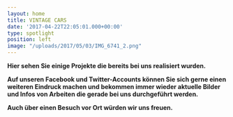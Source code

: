 ```yaml
---
layout: home
title: VINTAGE CARS
date: '2017-04-22T22:05:01.000+00:00'
type: spotlight
position: left
image: "/uploads/2017/05/03/IMG_6741_2.png"
---
```



**Hier sehen Sie einige Projekte die bereits bei uns realisiert wurden.**

**Auf unseren Facebook und Twitter-Accounts können Sie sich gerne einen weiteren Eindruck machen und bekommen immer wieder aktuelle Bilder und Infos von Arbeiten die gerade bei uns durchgeführt werden.**

**Auch über einen Besuch vor Ort würden wir uns freuen.**